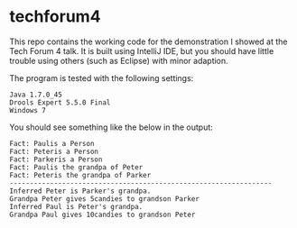 techforum4
==========

This repo contains the working code for the demonstration I showed at the Tech Forum 4 talk. It is built using IntelliJ IDE, but you should have little trouble using others (such as Eclipse) with minor adaption.

The program is tested with the following settings:

    Java 1.7.0_45
    Drools Expert 5.5.0 Final
    Windows 7

You should see something like the below in the output:

    Fact: Paulis a Person
    Fact: Peteris a Person
    Fact: Parkeris a Person
    Fact: Paulis the grandpa of Peter
    Fact: Peteris the grandpa of Parker
    -----------------------------------------------------------------
    Inferred Peter is Parker's grandpa.
    Grandpa Peter gives 5candies to grandson Parker
    Inferred Paul is Peter's grandpa.
    Grandpa Paul gives 10candies to grandson Peter
